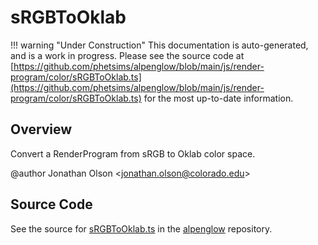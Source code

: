 # sRGBToOklab

!!! warning "Under Construction"
    This documentation is auto-generated, and is a work in progress. Please see the source code at
    [https://github.com/phetsims/alpenglow/blob/main/js/render-program/color/sRGBToOklab.ts](https://github.com/phetsims/alpenglow/blob/main/js/render-program/color/sRGBToOklab.ts) for the most up-to-date information.

## Overview

Convert a RenderProgram from sRGB to Oklab color space.

@author Jonathan Olson &lt;jonathan.olson@colorado.edu&gt;



## Source Code

See the source for [sRGBToOklab.ts](https://github.com/phetsims/alpenglow/blob/main/js/render-program/color/sRGBToOklab.ts) in the [alpenglow](https://github.com/phetsims/alpenglow) repository.
